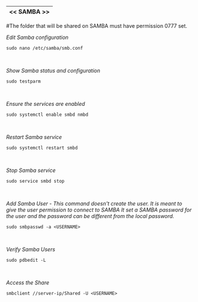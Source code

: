 |<< SAMBA >>|
|-------------|

#The folder that will be shared on SAMBA must have permission 0777 set.
<br>



*Edit Samba configuration*
```
sudo nano /etc/samba/smb.conf
```
<br>

*Show Samba status and configuration*
```
sudo testparm
```
<br>

*Ensure the services are enabled*
```
sudo systemctl enable smbd nmbd

```
<br>

*Restart Samba service*
```
sudo systemctl restart smbd
```
<br>

*Stop Samba service*
```
sudo service smbd stop
```
<br>

*Add Samba User - This command doesn't create the user. It is meant to give the user permission to connect to SAMBA
It set a SAMBA password for the user and the password can be different from the local password.*
```
sudo smbpasswd -a <USERNAME>
```
<br>

*Verify Samba Users*
```
sudo pdbedit -L
```
<br>

*Access the Share*
```
smbclient //server-ip/Shared -U <USERNAME>
```
<br>
